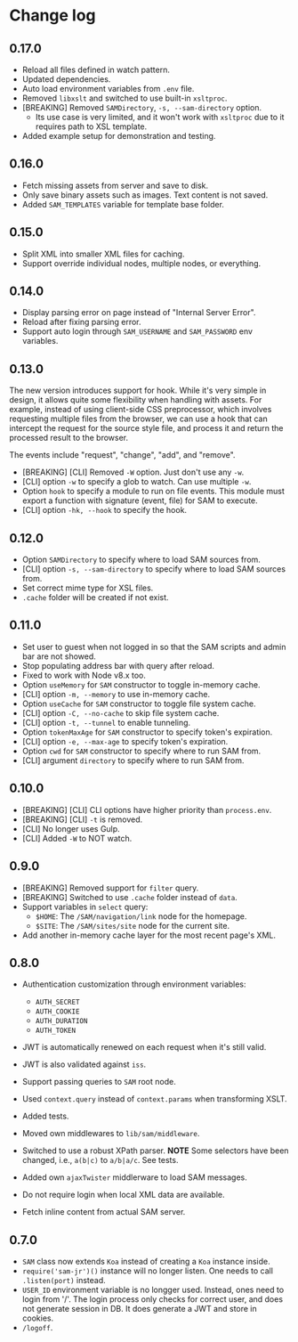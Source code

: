 # Change log

## 0.17.0

- Reload all files defined in watch pattern.
- Updated dependencies.
- Auto load environment variables from `.env` file.
- Removed `libxslt` and switched to use built-in `xsltproc`.
- [BREAKING] Removed `SAMDirectory`, `-s, --sam-directory` option.
  - Its use case is very limited, and it won't work with `xsltproc`
    due to it requires path to XSL template.
- Added example setup for demonstration and testing.

## 0.16.0

- Fetch missing assets from server and save to disk.
- Only save binary assets such as images. Text content is not saved.
- Added `SAM_TEMPLATES` variable for template base folder.

## 0.15.0

- Split XML into smaller XML files for caching.
- Support override individual nodes, multiple nodes, or everything.

## 0.14.0

- Display parsing error on page instead of "Internal Server Error".
- Reload after fixing parsing error.
- Support auto login through `SAM_USERNAME` and `SAM_PASSWORD` env variables.

## 0.13.0

The new version introduces support for hook. While it's very simple in
design, it allows quite some flexibility when handling with assets.
For example, instead of using client-side CSS preprocessor, which
involves requesting multiple files from the browser, we can use a hook
that can intercept the request for the source style file, and process
it and return the processed result to the browser.

The events include "request", "change", "add", and "remove".

- [BREAKING] [CLI] Removed `-W` option. Just don't use any `-w`.
- [CLI] option `-w` to specify a glob to watch. Can use multiple `-w`.
- Option `hook` to specify a module to run on file events. This module
  must export a function with signature (event, file) for SAM to execute.
- [CLI] option `-hk, --hook` to specify the hook.

## 0.12.0

- Option `SAMDirectory` to specify where to load SAM sources from.
- [CLI] option `-s, --sam-directory` to specify where to load SAM sources from.
- Set correct mime type for XSL files.
- `.cache` folder will be created if not exist.

## 0.11.0

- Set user to guest when not logged in so that the SAM scripts and
  admin bar are not showed.
- Stop populating address bar with query after reload.
- Fixed to work with Node v8.x too.
- Option `useMemory` for `SAM` constructor to toggle in-memory cache.
- [CLI] option `-m, --memory` to use in-memory cache.
- Option `useCache` for `SAM` constructor to toggle file system cache.
- [CLI] option `-C, --no-cache` to skip file system cache.
- [CLI] option `-t, --tunnel` to enable tunneling.
- Option `tokenMaxAge` for `SAM` constructor to specify token's expiration.
- [CLI] option `-e, --max-age` to specify token's expiration.
- Option `cwd` for `SAM` constructor to specify where to run SAM from.
- [CLI] argument `directory` to specify where to run SAM from.

## 0.10.0

- [BREAKING] [CLI] CLI options have higher priority than `process.env`.
- [BREAKING] [CLI] `-t` is removed.
- [CLI] No longer uses Gulp.
- [CLI] Added `-W` to NOT watch.

## 0.9.0

- [BREAKING] Removed support for `filter` query.
- [BREAKING] Switched to use `.cache` folder instead of `data`.
- Support variables in `select` query:
  - `$HOME`: The `/SAM/navigation/link` node for the homepage.
  - `$SITE`: The `/SAM/sites/site` node for the current site.
- Add another in-memory cache layer for the most recent page's XML.

## 0.8.0

- Authentication customization through environment variables:
  - `AUTH_SECRET`
  - `AUTH_COOKIE`
  - `AUTH_DURATION`
  - `AUTH_TOKEN`
- JWT is automatically renewed on each request when it's still valid.
- JWT is also validated against `iss`.

- Support passing queries to `SAM` root node.
- Used `context.query` instead of `context.params` when transforming XSLT.
- Added tests.
- Moved own middlewares to `lib/sam/middleware`.
- Switched to use a robust XPath parser. **NOTE** Some selectors have
  been changed, i.e., `a(b|c)` to `a/b|a/c`. See tests.
- Added own `ajaxTwister` middlerware to load SAM messages.
- Do not require login when local XML data are available.
- Fetch inline content from actual SAM server.

## 0.7.0

- `SAM` class now extends `Koa` instead of creating a `Koa` instance
  inside.
- `require('sam-jr')()` instance will no longer listen. One needs to
  call `.listen(port)` instead.
- `USER_ID` environment variable is no longger used. Instead, ones need
  to login from '/'. The login process only checks for correct user, and
  does not generate session in DB. It does generate a JWT and store in
  cookies.
- `/logoff`.
